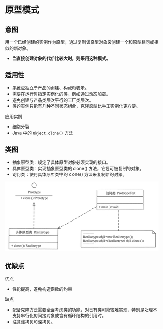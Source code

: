 # 原型模式

## 意图

用一个已经创建的实例作为原型，通过复制该原型对象来创建一个和原型相同或相似的新对象。

- **当直接创建对象的代价比较大时，则采用这种模式。**

## 适用性

- 系统应独立于产品的创建、构成和表示。
- 需要在运行时指定实例化的类，例如通过动态加载。
- 避免创建与产品类层次平行的工厂类层次。
- 类的实例只能有几种不同状态组合，克隆原型比手工实例化更方便。

应用实例

- 细胞分裂
- Java 中的 `Object.clone()` 方法



## 类图

- 抽象原型类：规定了具体原型对象必须实现的接口。
- 具体原型类：实现抽象原型类的 clone() 方法，它是可被复制的对象。
- 访问类：使用具体原型类中的 clone() 方法来复制新的对象。

![prototype](.pics/prototype/prototype.png)



## 优缺点

优点

- 性能提高，避免构造函数的约束

缺点

- 配备克隆方法需要全面考虑类的功能，对已有类可能较难实现，特别是处理不支持串行化的间接对象或含有循环结构的引用时。
- 注意浅拷贝和深拷贝。